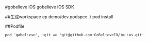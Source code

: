 #gobelieve iOS
gobelieve iOS SDK

##生成workspace
cp demo/dev.podspec ./
pod install

##Podfile

    pod 'gobelieve', :git => 'git@github.com:GoBelieveIO/im_ios.git'
